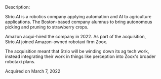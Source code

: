 Description:

Strio.AI is a robotics company applying automation and AI to agriculture applications. The Boston-based company alumnus to bring autonomous picking and pruning to strawberry crops.

Amazon acqui-hired the company in 2022. As part of the acquisition, Strio.AI joined Amazon-owned robotaxi firm Zoox. 

The acquisition meant that Strio will be winding down its ag tech work, instead integrating their work in things like perception into Zoox's broader robotaxi plans.

Acquired on March 7, 2022
